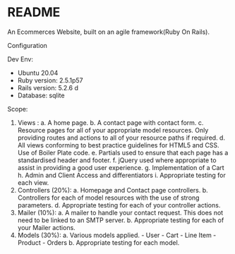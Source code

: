 # README
An Ecommerces Website, built on an agile framework(Ruby On Rails).

Configuration

Dev Env:
- Ubuntu 20.04
- Ruby version: 2.5.1p57
- Rails version: 5.2.6 d
- Database: sqlite

Scope:
1. Views :
    a. A home page.
    b. A contact page with contact form.
    c. Resource pages for all of your appropriate model resources. Only providing
    routes and actions to all of your resource paths if required.
    d. All views conforming to best practice guidelines for HTML5 and CSS. Use of Boiler Plate code.
    e. Partials used to ensure that each page has a standardised header and footer.
    f. jQuery used where appropriate to assist in providing a good user experience.
    g. Implementation of a Cart
    h. Admin and Client Access and differentiators
    i. Appropriate testing for each view.
2. Controllers (20%):
    a. Homepage and Contact page controllers.
    b. Controllers for each of model resources with the use of
       strong parameters.
    d. Appropriate testing for each of your controller actions. 
3. Mailer (10%):
    a. A mailer to handle your contact request. This does not need to be linked to
    an SMTP server.
    b. Appropriate testing for each of your Mailer actions. 
4. Models (30%):
    a. Various models applied.
       - User
       - Cart
       - Line Item
       - Product
       - Orders
    b. Appropriate testing for each model.

